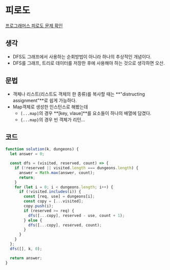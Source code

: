 # 피로도

[프로그래머스 피로도 문제 확인](https://school.programmers.co.kr/learn/courses/30/lessons/87946)

## 생각

- DFS도 그래프에서 사용하는 순회방법이 아니라 하나의 추상적인 개념이다.
- DFS를 그래프, 트리로 데이터를 저장한 후에 사용해야 하는 것으로 생각하면 오산.

## 문법

- 객체나 리스트(리스트도 객체의 한 종류)를 복사할 때는 **"distructing assignment"**로 쉽게 가능하다.
- Map객체로 생성한 인스턴스로 해봤는데
  - `[...map]`의 경우 **[key, vlaue]**를 요소들이 하나의 배열에 담겼다.
  - `{...map}`의 경우 빈 객체가 리턴...

## 코드

```js
function solution(k, dungeons) {
  let answer = 0;

  const dfs = (visited, reserved, count) => {
    if (!reserved || visited.length === dungeons.length) {
      answer = Math.max(answer, count);
      return;
    }
    for (let i = 0; i < dungeons.length; i++) {
      if (!visited.includes(i)) {
        const [req, use] = dungeons[i];
        const copy = [...visited];
        copy.push(i);
        if (reserved >= req) {
          dfs([...copy], reserved - use, count + 1);
        } else {
          dfs([...copy], reserved, count);
        }
      }
    }
  };
  dfs([], k, 0);

  return answer;
}
```
